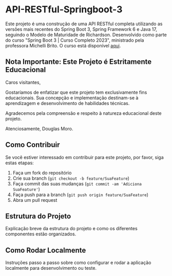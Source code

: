 # API-RESTful-Springboot-3

Este projeto é uma construção de uma API RESTful completa utilizando as versões mais recentes do Spring Boot 3, Spring Framework 6 e Java 17, seguindo o Modelo de Maturidade de Richardson. Desenvolvido como parte do curso "Spring Boot 3 | Curso Completo 2023", ministrado pela professora Michelli Brito. O curso está disponível [aqui](https://www.youtube.com/watch?v=wlYvA2b1BWI).

## Nota Importante: Este Projeto é Estritamente Educacional

Caros visitantes,

Gostaríamos de enfatizar que este projeto tem exclusivamente fins educacionais. Sua concepção e implementação destinam-se à aprendizagem e desenvolvimento de habilidades técnicas.

Agradecemos pela compreensão e respeito à natureza educacional deste projeto.

Atenciosamente,
Douglas Moro.

## Como Contribuir

Se você estiver interessado em contribuir para este projeto, por favor, siga estas etapas:

1. Faça um fork do repositório
2. Crie sua branch (`git checkout -b feature/SuaFeature`)
3. Faça commit das suas mudanças (`git commit -am 'Adiciona SuaFeature'`)
4. Faça push para a branch (`git push origin feature/SuaFeature`)
5. Abra um pull request

## Estrutura do Projeto

Explicação breve da estrutura do projeto e como os diferentes componentes estão organizados.

## Como Rodar Localmente

Instruções passo a passo sobre como configurar e rodar a aplicação localmente para desenvolvimento ou teste.



